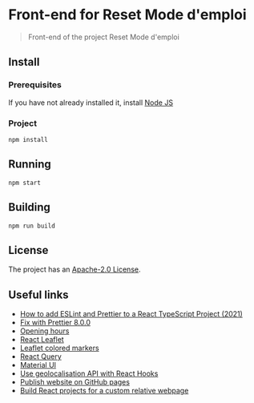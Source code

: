 # Front-end for Reset Mode d'emploi

> Front-end of the project Reset Mode d'emploi 

## Install

### Prerequisites

If you have not already installed it, install [Node JS](https://nodejs.org/en/download/)

### Project

```
npm install
```

## Running

```
npm start
```

## Building

```
npm run build
```

## License

The project has an [Apache-2.0 License](LICENSE).

## Useful links

- [How to add ESLint and Prettier to a React TypeScript Project (2021)](https://javascript.plainenglish.io/setting-eslint-and-prettier-on-a-react-typescript-project-2021-22993565edf9)
- [Fix with Prettier 8.0.0](https://github.com/prettier/eslint-config-prettier/blob/main/CHANGELOG.md#version-800-2021-02-21)
- [Opening hours](https://github.com/opening-hours/opening_hours.js)
- [React Leaflet](https://react-leaflet.js.org/)
- [Leaflet colored markers](https://github.com/pointhi/leaflet-color-markers)
- [React Query](https://react-query.tanstack.com/overview)
- [Material UI](https://mui.com/)
- [Use geolocalisation API with React Hooks](https://github.com/NorbertB29/geolocation-api-hook/blob/master/src/hooks/useCurrentLocation.js)
- [Publish website on GitHub pages](https://docs.github.com/en/pages/getting-started-with-github-pages/configuring-a-publishing-source-for-your-github-pages-site)
- [Build React projects for a custom relative webpage](https://create-react-app.dev/docs/deployment#building-for-relative-paths)
